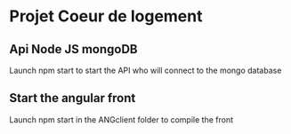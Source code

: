 # Projet Coeur de logement


## Api Node JS mongoDB

Launch npm start to start the API who will connect to the mongo database


## Start the angular front 

Launch npm start in the ANGclient folder to compile the front 
